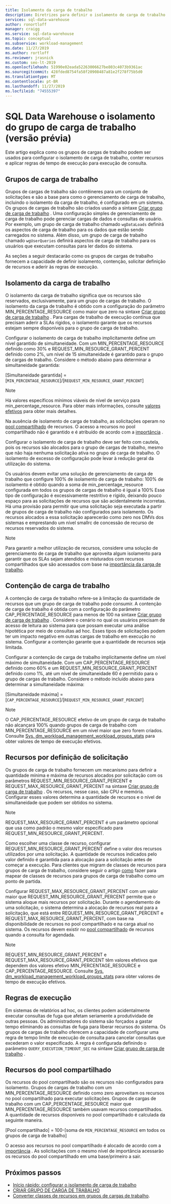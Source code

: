 ```yaml
---
title: Isolamento da carga de trabalho
description: Diretrizes para definir o isolamento de carga de trabalho com grupos de carga de trabalho no Azure SQL Data Warehouse.
services: sql-data-warehouse
author: ronortloff
manager: craigg
ms.service: sql-data-warehouse
ms.topic: conceptual
ms.subservice: workload-management
ms.date: 11/27/2019
ms.author: rortloff
ms.reviewer: jrasnick
ms.custom: seo-lt-2019
ms.openlocfilehash: 51990e02eada52263006627be803c4073b9361ac
ms.sourcegitcommit: 428fded8754fa58f20908487a81e2f278f75b5d0
ms.translationtype: MT
ms.contentlocale: pt-BR
ms.lasthandoff: 11/27/2019
ms.locfileid: "74555397"
---
```

# <a name="sql-data-warehouse-workload-group-isolation-preview"></a>SQL Data Warehouse o isolamento do grupo de carga de trabalho (versão prévia)

Este artigo explica como os grupos de cargas de trabalho podem ser usados para configurar o isolamento de carga de trabalho, conter recursos e aplicar regras de tempo de execução para execução de consulta.

## <a name="workload-groups"></a>Grupos de carga de trabalho

Grupos de cargas de trabalho são contêineres para um conjunto de solicitações e são a base para como o gerenciamento de carga de trabalho, incluindo o isolamento da carga de trabalho, é configurado em um sistema.  Os grupos de cargas de trabalho são criados usando a sintaxe [Criar grupo de carga de trabalho](https://review.docs.microsoft.com/sql/t-sql/statements/create-workload-group-transact-sql?view=azure-sqldw-latest) .  Uma configuração simples de gerenciamento de carga de trabalho pode gerenciar cargas de dados e consultas de usuário.  Por exemplo, um grupo de carga de trabalho chamado `wgDataLoads` definirá os aspectos de carga de trabalho para os dados que estão sendo carregados no sistema. Além disso, um grupo de carga de trabalho chamado `wgUserQueries` definirá aspectos de carga de trabalho para os usuários que executam consultas para ler dados do sistema.

As seções a seguir destacarão como os grupos de cargas de trabalho fornecem a capacidade de definir isolamento, contenção, solicitar definição de recursos e aderir às regras de execução.

## <a name="workload-isolation"></a>Isolamento da carga de trabalho

O isolamento da carga de trabalho significa que os recursos são reservados, exclusivamente, para um grupo de cargas de trabalho.  O isolamento da carga de trabalho é obtido com a configuração do parâmetro MIN_PERCENTAGE_RESOURCE como maior que zero na sintaxe [Criar grupo de carga de trabalho](https://review.docs.microsoft.com/sql/t-sql/statements/create-workload-group-transact-sql?view=azure-sqldw-latest) .  Para cargas de trabalho de execução contínua que precisam aderir a SLAs rígidos, o isolamento garante que os recursos estejam sempre disponíveis para o grupo de carga de trabalho. 

Configurar o isolamento de carga de trabalho implicitamente define um nível garantido de simultaneidade.  Com um MIN_PERCENTAGE_RESOURCE definido como 30% e REQUEST_MIN_RESOURCE_GRANT_PERCENT definido como 2%, um nível de 15 simultaneidade é garantido para o grupo de cargas de trabalho.  Considere o método abaixo para determinar a simultaneidade garantida:

[Simultaneidade garantida] = [`MIN_PERCENTAGE_RESOURCE`]/[`REQUEST_MIN_RESOURCE_GRANT_PERCENT`]

> [!NOTE] 
> Há valores específicos mínimos viáveis de nível de serviço para min_percentage_resource.  Para obter mais informações, consulte [valores efetivos](https://review.docs.microsoft.com/sql/t-sql/statements/create-workload-group-transact-sql?view=azure-sqldw-latest#effective-values) para obter mais detalhes.

Na ausência de isolamento de carga de trabalho, as solicitações operam no [pool compartilhado](#shared-pool-resources) de recursos.  O acesso a recursos no pool compartilhado não é garantido e é atribuído de acordo com a [importância](sql-data-warehouse-workload-importance.md) .

Configurar o isolamento de carga de trabalho deve ser feito com cautela, pois os recursos são alocados para o grupo de cargas de trabalho, mesmo que não haja nenhuma solicitação ativa no grupo de carga de trabalho.  O isolamento de excesso de configuração pode levar à redução geral da utilização do sistema.

Os usuários devem evitar uma solução de gerenciamento de carga de trabalho que configure 100% de isolamento de carga de trabalho: 100% de isolamento é obtido quando a soma de min_percentage_resource configurada em todos os grupos de cargas de trabalho é igual a 100%  Esse tipo de configuração é excessivamente restritivo e rígido, deixando pouco espaço para as solicitações de recursos que são acidentalmente incorretas.  Há uma provisão para permitir que uma solicitação seja executada a partir de grupos de carga de trabalho não configurados para isolamento.  Os recursos alocados a essa solicitação aparecerão como zero nos DMVs dos sistemas e emprestando um nível smallrc de concessão de recurso de recursos reservados do sistema.

> [!NOTE] 
> Para garantir a melhor utilização de recursos, considere uma solução de gerenciamento de carga de trabalho que aproveita algum isolamento para garantir que os SLAs sejam atendidos e misturados com recursos compartilhados que são acessados com base na [importância da carga de trabalho](sql-data-warehouse-workload-importance.md).

## <a name="workload-containment"></a>Contenção de carga de trabalho

A contenção de carga de trabalho refere-se à limitação da quantidade de recursos que um grupo de carga de trabalho pode consumir.  A contenção de carga de trabalho é obtida com a configuração do parâmetro CAP_PERCENTAGE_RESOURCE para menos de 100 na sintaxe [Criar grupo de carga de trabalho](https://review.docs.microsoft.com/sql/t-sql/statements/create-workload-group-transact-sql?view=azure-sqldw-latest) .  Considere o cenário no qual os usuários precisam de acesso de leitura ao sistema para que possam executar uma análise hipotética por meio de consultas ad hoc.  Esses tipos de solicitações podem ter um impacto negativo em outras cargas de trabalho em execução no sistema.  Configurar a contenção garante que a quantidade de recursos seja limitada.

Configurar a contenção de carga de trabalho implicitamente define um nível máximo de simultaneidade.  Com um CAP_PERCENTAGE_RESOURCE definido como 60% e um REQUEST_MIN_RESOURCE_GRANT_PERCENT definido como 1%, até um nível de simultaneidade 60 é permitido para o grupo de cargas de trabalho.  Considere o método incluído abaixo para determinar a simultaneidade máxima:

[Simultaneidade máxima] = [`CAP_PERCENTAGE_RESOURCE`]/[`REQUEST_MIN_RESOURCE_GRANT_PERCENT`]

> [!NOTE] 
> O CAP_PERCENTAGE_RESOURCE efetivo de um grupo de carga de trabalho não alcançará 100% quando grupos de carga de trabalho com MIN_PERCENTAGE_RESOURCE em um nível maior que zero forem criados.  Consulte [Sys. dm_workload_management_workload_groups_stats](https://review.docs.microsoft.com/sql/relational-databases/system-dynamic-management-views/sys-dm-workload-management-workload-group-stats-transact-sql?view=azure-sqldw-latest) para obter valores de tempo de execução efetivos.

## <a name="resources-per-request-definition"></a>Recursos por definição de solicitação

Os grupos de carga de trabalho fornecem um mecanismo para definir a quantidade mínima e máxima de recursos alocados por solicitação com os parâmetros REQUEST_MIN_RESOURCE_GRANT_PERCENT e REQUEST_MAX_RESOURCE_GRANT_PERCENT na sintaxe [Criar grupo de carga de trabalho](https://review.docs.microsoft.com/sql/t-sql/statements/create-workload-group-transact-sql?view=azure-sqldw-latest) .  Os recursos, nesse caso, são CPU e memória.  Configurar esses valores determina a quantidade de recursos e o nível de simultaneidade que podem ser obtidos no sistema.

> [!NOTE] 
> REQUEST_MAX_RESOURCE_GRANT_PERCENT é um parâmetro opcional que usa como padrão o mesmo valor especificado para REQUEST_MIN_RESOURCE_GRANT_PERCENT.

Como escolher uma classe de recurso, configurar REQUEST_MIN_RESOURCE_GRANT_PERCENT define o valor dos recursos utilizados por uma solicitação.  A quantidade de recursos indicados pelo valor definido é garantida para a alocação para a solicitação antes de começar a execução.  Para clientes que migram de classes de recursos para grupos de carga de trabalho, considere seguir o artigo [como](sql-data-warehouse-how-to-convert-resource-classes-workload-groups.md) fazer para mapear de classes de recursos para grupos de carga de trabalho como um ponto de partida.

Configurar REQUEST_MAX_RESOURCE_GRANT_PERCENT com um valor maior que REQUEST_MIN_RESOURCE_GRANT_PERCENT permite que o sistema aloque mais recursos por solicitação.  Durante o agendamento de uma solicitação, o sistema determina a alocação de recursos real para a solicitação, que está entre REQUEST_MIN_RESOURCE_GRANT_PERCENT e REQUEST_MAX_RESOURCE_GRANT_PERCENT, com base na disponibilidade de recursos no pool compartilhado e na carga atual no sistema.  Os recursos devem existir no [pool compartilhado](#shared-pool-resources) de recursos quando a consulta for agendada.  

> [!NOTE] 
> REQUEST_MIN_RESOURCE_GRANT_PERCENT e REQUEST_MAX_RESOURCE_GRANT_PERCENT têm valores efetivos que dependem dos valores efetivo MIN_PERCENTAGE_RESOURCE e CAP_PERCENTAGE_RESOURCE.  Consulte [Sys. dm_workload_management_workload_groups_stats](https://review.docs.microsoft.com/sql/relational-databases/system-dynamic-management-views/sys-dm-workload-management-workload-group-stats-transact-sql?view=azure-sqldw-latest) para obter valores de tempo de execução efetivos.

## <a name="execution-rules"></a>Regras de execução

Em sistemas de relatórios ad hoc, os clientes podem acidentalmente executar consultas de fuga que afetam seriamente a produtividade de outras pessoas.  Os administradores do sistema são forçados a gastar tempo eliminando as consultas de fuga para liberar recursos do sistema.  Os grupos de cargas de trabalho oferecem a capacidade de configurar uma regra de tempo limite de execução de consulta para cancelar consultas que excederam o valor especificado.  A regra é configurada definindo o parâmetro `QUERY_EXECUTION_TIMEOUT_SEC` na sintaxe [Criar grupo de carga de trabalho](https://review.docs.microsoft.com/sql/t-sql/statements/create-workload-group-transact-sql?view=azure-sqldw-latest) .

## <a name="shared-pool-resources"></a>Recursos do pool compartilhado

Os recursos do pool compartilhado são os recursos não configurados para isolamento.  Grupos de cargas de trabalho com um MIN_PERCENTAGE_RESOURCE definido como zero aproveitam os recursos no pool compartilhado para executar solicitações.  Grupos de cargas de trabalho com um CAP_PERCENTAGE_RESOURCE maior que MIN_PERCENTAGE_RESOURCE também usavam recursos compartilhados.  A quantidade de recursos disponíveis no pool compartilhado é calculada da seguinte maneira.

[Pool compartilhado] = 100-[soma de `MIN_PERCENTAGE_RESOURCE` em todos os grupos de carga de trabalho]

O acesso aos recursos no pool compartilhado é alocado de acordo com a [importância](sql-data-warehouse-workload-importance.md) .  As solicitações com o mesmo nível de importância acessarão os recursos do pool compartilhado em uma base/primeiro a sair.

## <a name="next-steps"></a>Próximos passos

- [Início rápido: configurar o isolamento de carga de trabalho](quickstart-configure-workload-isolation-tsql.md)
- [CRIAR GRUPO DE CARGA DE TRABALHO](https://docs.microsoft.com/sql/t-sql/statements/create-workload-group-transact-sql?view=azure-sqldw-latest)
- [Converter classes de recursos em grupos de cargas de trabalho](sql-data-warehouse-how-to-convert-resource-classes-workload-groups.md).
